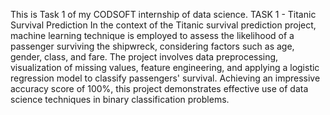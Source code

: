 This is Task 1 of my CODSOFT internship of data science.
TASK 1 - Titanic Survival Prediction
In the context of the Titanic survival prediction project, machine learning technique is employed to assess the likelihood of a passenger surviving the shipwreck, considering factors such as age, gender, class, and fare. The project involves data preprocessing, visualization of missing values, feature engineering, and applying a logistic regression model to classify passengers' survival. Achieving an impressive accuracy score of 100%, this project demonstrates effective use of data science techniques in binary classification problems.
